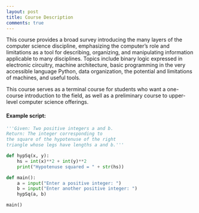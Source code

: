 ```yaml
---
layout: post
title: Course Description
comments: true
---
```


This course provides a broad survey introducing the many layers of the computer science discipline, emphasizing the computer’s role and limitations as a tool for describing, organizing, and manipulating information applicable to many disciplines. Topics include binary logic expressed in electronic circuitry, machine architecture, basic programming in the very accessible language Python, data organization, the potential and limitations of machines, and useful tools.

This course serves as a terminal course for students who want a one-course introduction to the field, as well as a preliminary course to upper-level computer science offerings.


#### Example script:

```python
'''Given: Two positive integers a and b.
Return: The integer corresponding to 
the square of the hypotenuse of the right 
triangle whose legs have lengths a and b.'''

def hypSq(x, y):
    hs = int(x)**2 + int(y)**2
    print("Hypotenuse squared = " + str(hs))

def main():
    a = input("Enter a positive integer: ")
    b = input("Enter another positive integer: ")
    hypSq(a, b)

main()
```